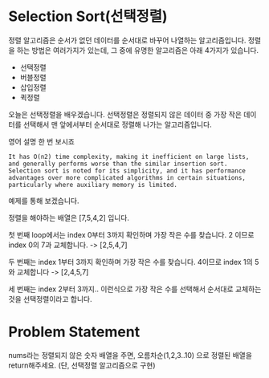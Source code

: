 # Selection Sort(선택정렬)

정렬 알고리즘은 순서가 없던 데이터를 순서대로 바꾸어 나열하는 알고리즘입니다.
정렬을 하는 방법은 여러가지가 있는데, 그 중에 유명한 알고리즘은 아래 4가지가 있습니다.
- 선택정렬
- 버블정렬
- 삽입정렬
- 퀵정렬 

오늘은 선택정렬을 배우겠습니다. 
선택정렬은 정렬되지 않은 데이터 중 가장 작은 데이터를 선택해서
맨 앞에서부터 순서대로 정렬해 나가는 알고리즘입니다.

영어 설명 한 번 보시죠
```
It has O(n2) time complexity, making it inefficient on large lists, and generally performs worse than the similar insertion sort.
Selection sort is noted for its simplicity, and it has performance advantages over more complicated algorithms in certain situations, particularly where auxiliary memory is limited.
```

예제를 통해 보겠습니다.

정렬을 해야하는 배열은 [7,5,4,2] 입니다. 

첫 번째 loop에서는 index 0부터 3까지 확인하며 가장 작은 수를 찾습니다.
2 이므로 index 0의 7과 교체합니다. -> [2,5,4,7]

두 번째는 index 1부터 3까지 확인하며 가장 작은 수를 찾습니다.
4이므로 index 1의 5와 교체합니다 -> [2,4,5,7]

세 번째는 index 2부터 3까지.. 이런식으로 가장 작은 수를 선택해서 순서대로 교체하는 것을 선택정렬이라고 합니다.


# Problem Statement
nums라는 정렬되지 않은 숫자 배열을 주면, 오름차순(1,2,3..10) 으로 정렬된 배열을 return해주세요.
(단, 선택정렬 알고리즘으로 구현)
